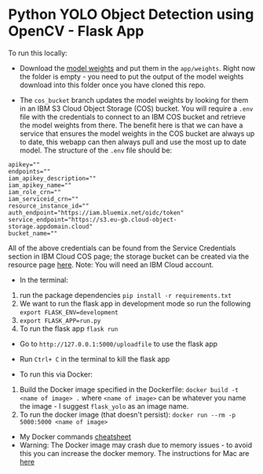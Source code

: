 # Python YOLO Object Detection using OpenCV - Flask App

To run this locally:
* Download the [model weights](https://pjreddie.com/media/files/yolov3.weights) and put them in the `app/weights`. Right now the folder is empty - you need to put the output of the model weights download into this folder once you have cloned this repo. 

* The `cos_bucket` branch updates the model weights by looking for them in an IBM S3 Cloud Object Storage (COS) bucket. You will require a `.env` file with the credentials to connect to an IBM COS bucket and retrieve the model weights from there. The benefit here is that we can have a service that ensures the model weights in the COS bucket are always up to date, this webapp can then always pull and use the most up to date model. The structure of the `.env` file should be:

```
apikey=""
endpoints=""
iam_apikey_description=""
iam_apikey_name=""
iam_role_crn=""
iam_serviceid_crn=""
resource_instance_id=""
auth_endpoint="https://iam.bluemix.net/oidc/token"
service_endpoint="https://s3.eu-gb.cloud-object-storage.appdomain.cloud"
bucket_name=""
```

All of the above credentials can be found from the Service Credentials section in IBM Cloud COS page; the storage bucket can be created via the resource page [here](https://cloud.ibm.com/resources). Note: You will need an IBM Cloud account.

* In the terminal:
 1. run the package dependencies `pip install -r requirements.txt`
 2. We want to run the flask app in development mode so run the following `export FLASK_ENV=development`
 3. `export FLASK_APP=run.py`
 4. To run the flask app `flask run`

 * Go to `http://127.0.0.1:5000/uploadfile` to use the flask app
 * Run `Ctrl+ C` in the terminal to kill the flask app

 * To run this via Docker:
 1. Build the Docker image specified in the Dockerfile: `docker build -t <name of image> .` where `<name of image>` can be whatever you name the image - I suggest `flask_yolo` as an image name. 
 2. To run the docker image (that doesn't persist): `docker run --rm -p 5000:5000 <name of image>`

* My Docker commands [cheatsheet](https://paper.dropbox.com/doc/Docker-Commands--BK5FqijlQtJSRvllC_T_AG2PAg-IL47J9mwFMg67Lmn0vKaC)
* Warning: The Docker image may crash due to memory issues - to avoid this you can increase the docker memory. The instructions for Mac are [here](https://docs.docker.com/docker-for-mac/#:~:text=Memory%3A%20By%20default%2C%20Docker%20Desktop,swap%20file%20size%20as%20needed.)